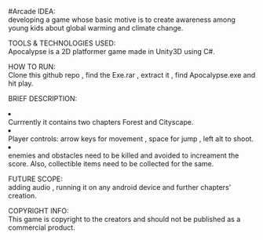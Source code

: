 #Arcade
IDEA: 
<br>developing a game whose basic motive is to create awareness among young kids about global warming and climate change.</br>

TOOLS & TECHNOLOGIES USED: 
<br>Apocalypse is a 2D platformer game made in Unity3D using C#.</br>

HOW TO RUN:
<br>Clone this github repo , find the Exe.rar , extract it , find Apocalypse.exe and hit play.  </br>

BRIEF DESCRIPTION: 
<li><br>Currrently it contains two chapters Forest and Cityscape.</br></li> 
<li><br>Player controls: arrow keys for movement  , space for jump , left alt to shoot.</br></li>
<li><br>enemies and obstacles need to be killed and avoided to increament the score. Also, collectible items need to be collected for the same.</br></li>

FUTURE SCOPE: 
<br>adding audio , running it on any android device and further chapters' creation.</br>

COPYRIGHT INFO:
<br>This game is copyright to the creators and should not be published as a commercial product.</br>
